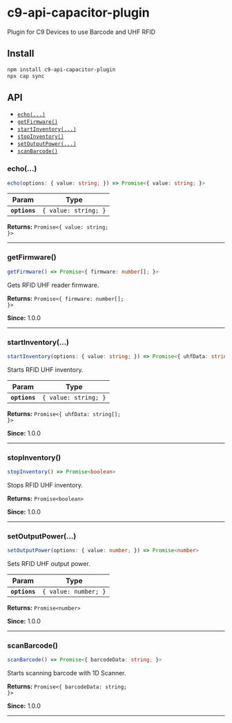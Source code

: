 # c9-api-capacitor-plugin

Plugin for C9 Devices to use Barcode and UHF RFID

## Install

```bash
npm install c9-api-capacitor-plugin
npx cap sync
```

## API

<docgen-index>

* [`echo(...)`](#echo)
* [`getFirmware()`](#getfirmware)
* [`startInventory(...)`](#startinventory)
* [`stopInventory()`](#stopinventory)
* [`setOutputPower(...)`](#setoutputpower)
* [`scanBarcode()`](#scanbarcode)

</docgen-index>

<docgen-api>
<!--Update the source file JSDoc comments and rerun docgen to update the docs below-->

### echo(...)

```typescript
echo(options: { value: string; }) => Promise<{ value: string; }>
```

| Param         | Type                            |
| ------------- | ------------------------------- |
| **`options`** | <code>{ value: string; }</code> |

**Returns:** <code>Promise&lt;{ value: string; }&gt;</code>

--------------------


### getFirmware()

```typescript
getFirmware() => Promise<{ firmware: number[]; }>
```

Gets RFID UHF reader firmware.

**Returns:** <code>Promise&lt;{ firmware: number[]; }&gt;</code>

**Since:** 1.0.0

--------------------


### startInventory(...)

```typescript
startInventory(options: { value: string; }) => Promise<{ uhfData: string[]; }>
```

Starts RFID UHF inventory.

| Param         | Type                            |
| ------------- | ------------------------------- |
| **`options`** | <code>{ value: string; }</code> |

**Returns:** <code>Promise&lt;{ uhfData: string[]; }&gt;</code>

**Since:** 1.0.0

--------------------


### stopInventory()

```typescript
stopInventory() => Promise<boolean>
```

Stops RFID UHF inventory.

**Returns:** <code>Promise&lt;boolean&gt;</code>

**Since:** 1.0.0

--------------------


### setOutputPower(...)

```typescript
setOutputPower(options: { value: number; }) => Promise<number>
```

Sets RFID UHF output power.

| Param         | Type                            |
| ------------- | ------------------------------- |
| **`options`** | <code>{ value: number; }</code> |

**Returns:** <code>Promise&lt;number&gt;</code>

**Since:** 1.0.0

--------------------


### scanBarcode()

```typescript
scanBarcode() => Promise<{ barcodeData: string; }>
```

Starts scanning barcode with 1D Scanner.

**Returns:** <code>Promise&lt;{ barcodeData: string; }&gt;</code>

**Since:** 1.0.0

--------------------

</docgen-api>
